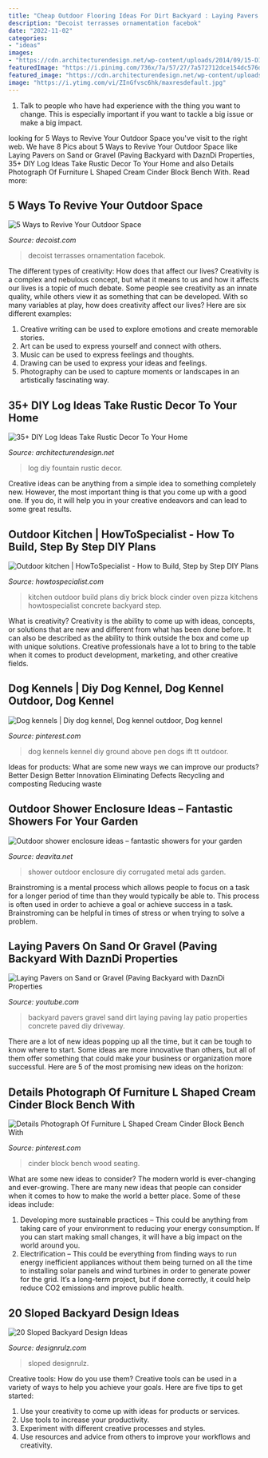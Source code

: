```yaml
---
title: "Cheap Outdoor Flooring Ideas For Dirt Backyard : Laying Pavers On Sand Or Gravel (paving Backyard With Dazndi Properties"
description: "Decoist terrasses ornamentation facebok"
date: "2022-11-02"
categories:
- "ideas"
images:
- "https://cdn.architecturendesign.net/wp-content/uploads/2014/09/15-DIY-Log-Fountain.jpg"
featuredImage: "https://i.pinimg.com/736x/7a/57/27/7a572712dce154dc576dd8284814652c--cinder-block-bench-cinder-blocks.jpg"
featured_image: "https://cdn.architecturendesign.net/wp-content/uploads/2014/09/15-DIY-Log-Fountain.jpg"
image: "https://i.ytimg.com/vi/ZInGfvsc6hk/maxresdefault.jpg"
---
```



1. Talk to people who have had experience with the thing you want to change. This is especially important if you want to tackle a big issue or make a big impact.

	

		
looking for 5 Ways to Revive Your Outdoor Space you've visit to the right web. We have 8 Pics about 5 Ways to Revive Your Outdoor Space like Laying Pavers on Sand or Gravel (Paving Backyard with DaznDi Properties, 35+ DIY Log Ideas Take Rustic Decor To Your Home and also Details Photograph Of Furniture L Shaped Cream Cinder Block Bench With. Read more:
		
    
## 5 Ways To Revive Your Outdoor Space

<img loading=lazy src="https://cdn.decoist.com/wp-content/uploads/2012/06/Outdoor-dining-table-decor-with-candles-and-fancy-rug.jpg" onerror="this.onerror=null;this.src='https://tse4.mm.bing.net/th?id=OIP.vA5apaDOz7bdKId0MBM9tQHaEk&amp;pid=15.1';" alt="5 Ways to Revive Your Outdoor Space">

_Source: decoist.com_

>decoist terrasses ornamentation facebok. 

	

The different types of creativity: How does that affect our lives?
Creativity is a complex and nebulous concept, but what it means to us and how it affects our lives is a topic of much debate. Some people see creativity as an innate quality, while others view it as something that can be developed. With so many variables at play, how does creativity affect our lives? Here are six different examples: 
1. Creative writing can be used to explore emotions and create memorable stories.
2. Art can be used to express yourself and connect with others.
3. Music can be used to express feelings and thoughts.
4. Drawing can be used to express your ideas and feelings.
5. Photography can be used to capture moments or landscapes in an artistically fascinating way. 

    
## 35+ DIY Log Ideas Take Rustic Decor To Your Home

<img loading=lazy src="https://cdn.architecturendesign.net/wp-content/uploads/2014/09/15-DIY-Log-Fountain.jpg" onerror="this.onerror=null;this.src='https://tse4.mm.bing.net/th?id=OIP.zMAFwmar7wOMQSZqdlRI9AHaRl&amp;pid=15.1';" alt="35+ DIY Log Ideas Take Rustic Decor To Your Home">

_Source: architecturendesign.net_

>log diy fountain rustic decor. 

	

Creative ideas can be anything from a simple idea to something completely new. However, the most important thing is that you come up with a good one. If you do, it will help you in your creative endeavors and can lead to some great results.

    
## Outdoor Kitchen | HowToSpecialist - How To Build, Step By Step DIY Plans

<img loading=lazy src="http://www.howtospecialist.com/wp-content/uploads/2011/10/outdoor-kitchen-4693.jpg" onerror="this.onerror=null;this.src='https://tse1.mm.bing.net/th?id=OIP.lMiBzU-Vbds3dIAW5dYChQHaFE&amp;pid=15.1';" alt="Outdoor kitchen | HowToSpecialist - How to Build, Step by Step DIY Plans">

_Source: howtospecialist.com_

>kitchen outdoor build plans diy brick block cinder oven pizza kitchens howtospecialist concrete backyard step. 

	

What is creativity?
Creativity is the ability to come up with ideas, concepts, or solutions that are new and different from what has been done before. It can also be described as the ability to think outside the box and come up with unique solutions. Creative professionals have a lot to bring to the table when it comes to product development, marketing, and other creative fields.

    
## Dog Kennels | Diy Dog Kennel, Dog Kennel Outdoor, Dog Kennel

<img loading=lazy src="https://i.pinimg.com/736x/e5/17/dc/e517dc658c242c9198acc91890793741.jpg" onerror="this.onerror=null;this.src='https://tse2.mm.bing.net/th?id=OIP.5OJRUt9xkIWa3n1qhbCH6wHaFj&amp;pid=15.1';" alt="Dog kennels | Diy dog kennel, Dog kennel outdoor, Dog kennel">

_Source: pinterest.com_

>dog kennels kennel diy ground above pen dogs ift tt outdoor. 

	

Ideas for products: What are some new ways we can improve our products?
Better Design
Better Innovation
Eliminating Defects
Recycling and composting
Reducing waste

    
## Outdoor Shower Enclosure Ideas – Fantastic Showers For Your Garden

<img loading=lazy src="https://deavita.net/wp-content/uploads/2016/09/Outdoor-shower-enclosure-ideas-DIY-corrugated-metal-outdoor-shower.jpg" onerror="this.onerror=null;this.src='https://tse3.mm.bing.net/th?id=OIP.NwgxtcBW0Kh_WDz7Kp_hhwHaKD&amp;pid=15.1';" alt="Outdoor shower enclosure ideas – fantastic showers for your garden">

_Source: deavita.net_

>shower outdoor enclosure diy corrugated metal ads garden. 

	

Brainstroming is a mental process which allows people to focus on a task for a longer period of time than they would typically be able to. This process is often used in order to achieve a goal or achieve success in a task. Brainstroming can be helpful in times of stress or when trying to solve a problem.

    
## Laying Pavers On Sand Or Gravel (Paving Backyard With DaznDi Properties

<img loading=lazy src="https://i.ytimg.com/vi/ZInGfvsc6hk/maxresdefault.jpg" onerror="this.onerror=null;this.src='https://tse4.mm.bing.net/th?id=OIP.-wPYs6ipsevPD9BvrQymEwHaEJ&amp;pid=15.1';" alt="Laying Pavers on Sand or Gravel (Paving Backyard with DaznDi Properties">

_Source: youtube.com_

>backyard pavers gravel sand dirt laying paving lay patio properties concrete paved diy driveway. 

	

There are a lot of new ideas popping up all the time, but it can be tough to know where to start. Some ideas are more innovative than others, but all of them offer something that could make your business or organization more successful. Here are 5 of the most promising new ideas on the horizon: 

    
## Details Photograph Of Furniture L Shaped Cream Cinder Block Bench With

<img loading=lazy src="https://i.pinimg.com/736x/7a/57/27/7a572712dce154dc576dd8284814652c--cinder-block-bench-cinder-blocks.jpg" onerror="this.onerror=null;this.src='https://tse2.mm.bing.net/th?id=OIP.3_wewX_3Epj-xvPhTRHqegHaLE&amp;pid=15.1';" alt="Details Photograph Of Furniture L Shaped Cream Cinder Block Bench With">

_Source: pinterest.com_

>cinder block bench wood seating. 

	

What are some new ideas to consider?
The modern world is ever-changing and ever-growing. There are many new ideas that people can consider when it comes to how to make the world a better place. Some of these ideas include: 
1. Developing more sustainable practices – This could be anything from taking care of your environment to reducing your energy consumption. If you can start making small changes, it will have a big impact on the world around you. 
2. Electrification – This could be everything from finding ways to run energy inefficient appliances without them being turned on all the time to installing solar panels and wind turbines in order to generate power for the grid. It’s a long-term project, but if done correctly, it could help reduce CO2 emissions and improve public health. 

    
## 20 Sloped Backyard Design Ideas

<img loading=lazy src="http://cdn.designrulz.com/wp-content/uploads/2015/05/sloped-landscape-design-ideas-designrulz-13.jpg" onerror="this.onerror=null;this.src='https://tse4.mm.bing.net/th?id=OIP.cffppHdxj0iXBEBnxojLWQHaH7&amp;pid=15.1';" alt="20 Sloped Backyard Design Ideas">

_Source: designrulz.com_

>sloped designrulz. 

	

Creative tools: How do you use them?
Creative tools can be used in a variety of ways to help you achieve your goals. Here are five tips to get started: 
1. Use your creativity to come up with ideas for products or services.
2. Use tools to increase your productivity.
3. Experiment with different creative processes and styles.
4. Use resources and advice from others to improve your workflows and creativity.

